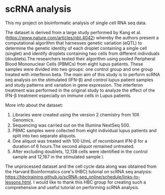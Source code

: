 # scRNA analysis 

This my project on bioinformatic analysis of single cell RNA seq data.

The dataset is derived from a large study performed by Kang et al. (https://www.nature.com/articles/nbt.4042) whereby the authors present a computational algorithm that harnesses genetic variation (eQTL) to determine the genetic identity of each droplet containing a single cell (singlet) and identify droplets containing two cells from different individuals (doublets).The researchers tested their algorithm using pooled Peripheral Blood Mononuclear Cells (PBMCs) from eight lupus patients. These samples were divided into two groups: one control group and one group treated with interferon beta. The main aim of this study is to perform scRNA seq analysis on the stimulated (IFN-β) and control lupus patient samples and study patterns and variation in gene expression. The interferon treatment was performed in the original study to analyze the effect of the IFN-β treatment especially on immune cells in Lupus patients.

More info about the dataset: 

1. Libraries were created using the version 2 chemistry from 10X Genomics.
2. Sequencing was carried out on the Illumina NextSeq 500.
3. PBMC samples were collected from eight individual lupus patients and split into two separate aliquots.
4. One aliquot was treated with 100 U/mL of recombinant IFN-β for a duration of 6 hours.The second aliquot remained untreated.
5. After excluding doublets, 12,138 cells were identified in the control sample and 12,167 in the stimulated sample.\

 

The unprocessed dataset and the cell cycle data along was obtained from the Harvard Bioinformatics core's (HBC) tutorial on scRNA seq analysis: https://hbctraining.github.io/scRNA-seq_online/schedule/links-to-lessons.html. I would like to thank this HBC group for creating such a comprehensive and useful tutorial on performing scRNA analysis.
